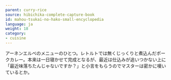 ```yaml
---
parent: curry-rice
source: hibichika-complete-capture-book
id: mahou-tsukai-no-hako-small-encyclopedia
language: ja
weight: 18
category:
- cuisine
---
```


アーネンエルベのメニューのひとつ。レトルトでは無くじっくりと煮込んだポークカレー。本来は一日寝かせて完成となるが、最近は仕込みが追いつかない上に「最近味落ちたんじゃないですか？」と小言をもらうのでマスターは密かに嘆いているとか。

